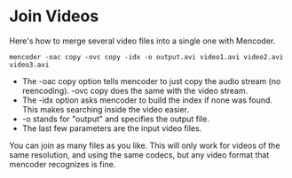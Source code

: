 # Join Videos

Here's how to merge several video files into a single one with Mencoder.

    mencoder -oac copy -ovc copy -idx -o output.avi video1.avi video2.avi video3.avi

- The -oac copy option tells mencoder to just copy the audio stream (no
  reencoding). -ovc copy does the same with the video stream.
- The -idx option asks mencoder to build the index if none was found.
  This makes searching inside the video easier.
- -o stands for "output" and specifies the output file.
- The last few parameters are the input video files.

You can join as many files as you like. This will only work for videos
of the same resolution, and using the same codecs, but any video format
that mencoder recognizes is fine.
